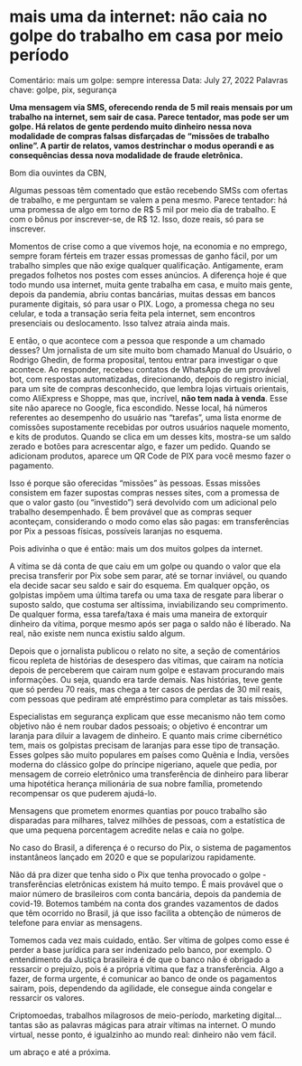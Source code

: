 # mais uma da internet: não caia no golpe do trabalho em casa por meio período

Comentário: mais um golpe: sempre interessa
Data: July 27, 2022
Palavras chave: golpe, pix, segurança

**Uma mensagem via SMS, oferecendo renda de 5 mil reais mensais por um trabalho na internet, sem sair de casa. Parece tentador, mas pode ser um golpe. Há relatos de gente perdendo muito dinheiro nessa nova modalidade de compras falsas disfarçadas de “missões de trabalho online”. A partir de relatos, vamos destrinchar o modus operandi e as consequências dessa nova modalidade de fraude eletrônica.**

Bom dia ouvintes da CBN,

Algumas pessoas têm comentado que estão recebendo SMSs com ofertas de trabalho, e me perguntam se valem a pena mesmo. Parece tentador: há uma promessa de algo em torno de R$ 5 mil por meio dia de trabalho. E com o bônus por inscrever-se, de R$ 12. Isso, doze reais, só para se inscrever. 

Momentos de crise como a que vivemos hoje, na economia e no emprego, sempre foram férteis em trazer essas promessas de ganho fácil, por um trabalho simples que não exige qualquer qualificação. Antigamente, eram pregados folhetos nos postes com esses anúncios. A diferença hoje é que todo mundo usa internet, muita gente trabalha em casa, e muito mais gente, depois da pandemia, abriu contas bancárias, muitas dessas em bancos puramente digitais, só para usar o PIX. Logo, a promessa chega no seu celular, e toda a transação seria feita pela internet, sem encontros presenciais ou deslocamento. Isso talvez atraia ainda mais.

E então, o que acontece com a pessoa que responde a um chamado desses? Um jornalista de um site muito bom chamado Manual do Usuário, o Rodrigo Ghedin, de forma proposital, tentou entrar para investigar o que acontece. Ao responder, recebeu contatos de WhatsApp de um provável bot, com respostas automatizadas, direcionando, depois do registro inicial, para um site de compras desconhecido, que lembra lojas virtuais orientais, como AliExpress e Shoppe, mas que, incrível, **não tem nada à venda**. Esse site não aparece no Google, fica escondido. Nesse local, há números referentes ao desempenho do usuário nas “tarefas”, uma lista enorme de comissões supostamente recebidas por outros usuários naquele momento, e kits de produtos. Quando se clica em um desses kits, mostra-se um saldo zerado e botões para acrescentar algo, e fazer um pedido. Quando se adicionam produtos, aparece um QR Code de PIX para você mesmo fazer o pagamento.

Isso é porque são oferecidas “missões” às pessoas. Essas missões consistem em fazer supostas compras nesses sites, com a promessa de que o valor gasto (ou “investido”) será devolvido com um adicional pelo trabalho desempenhado. É bem provável que as compras sequer aconteçam, considerando o modo como elas são pagas: em transferências por Pix a pessoas físicas, possíveis laranjas no esquema.

Pois adivinha o que é então: mais um dos muitos golpes da internet. 

A vítima se dá conta de que caiu em um golpe ou quando o valor que ela precisa transferir por Pix sobe sem parar, até se tornar inviável, ou quando ela decide sacar seu saldo e sair do esquema. Em qualquer opção, os golpistas impõem uma última tarefa ou uma taxa de resgate para liberar o suposto saldo, que costuma ser altíssima, inviabilizando seu comprimento. De qualquer forma, essa tarefa/taxa é mais uma maneira de extorquir dinheiro da vítima, porque mesmo após ser paga o saldo não é liberado. Na real, não existe nem nunca existiu saldo algum.

Depois que o jornalista publicou o relato no site, a seção de comentários ficou repleta de histórias de desespero das vítimas, que cairam na notícia depois de perceberem que cairam num golpe e estavam procurando mais informações. Ou seja, quando era tarde demais. Nas histórias, teve gente que só perdeu 70 reais, mas chega a ter casos de perdas de 30 mil reais, com pessoas que pediram até empréstimo para completar as tais missões.

Especialistas em segurança explicam que esse mecanismo não tem como objetivo não é nem roubar dados pessoais; o objetivo é encontrar um laranja para diluir a lavagem de dinheiro. E quanto mais crime cibernético tem, mais os golpistas precisam de laranjas para esse tipo de transação. Esses golpes são muito populares em países como Quênia e Índia, versões moderna do clássico golpe do príncipe nigeriano, aquele que pedia, por mensagem de correio eletrônico uma transferência de dinheiro para liberar uma hipotética herança milionária de sua nobre família, prometendo recompensar os que puderem ajudá-lo.

Mensagens que prometem enormes quantias por pouco trabalho são disparadas para milhares, talvez milhões de pessoas, com a estatística de que uma pequena porcentagem acredite nelas e caia no golpe.

No caso do Brasil, a diferença é o recurso do Pix, o sistema de pagamentos instantâneos lançado em 2020 e que se popularizou rapidamente.

Não dá pra dizer que tenha sido o Pix que tenha provocado o golpe - transferências eletrônicas existem há muito tempo. É mais provável que o maior número de brasileiros com conta bancária, depois da pandemia de covid-19.  Botemos também na conta dos grandes vazamentos de dados que têm ocorrido no Brasil, já que isso facilita a obtenção de números de telefone para enviar as mensagens.

Tomemos cada vez mais cuidado, então. Ser vítima de golpes como esse é perder a base jurídica para ser indenizado pelo banco, por exemplo. O entendimento da Justiça brasileira é de que o banco não é obrigado a ressarcir o prejuízo, pois é a própria vítima que faz a transferência. Algo a fazer, de forma urgente, é comunicar ao banco de onde os pagamentos sairam, pois, dependendo da agilidade, ele consegue ainda congelar e ressarcir os valores.

Criptomoedas, trabalhos milagrosos de meio-período, marketing digital…tantas são as palavras mágicas para atrair vítimas na internet. O mundo virtual, nesse ponto, é igualzinho ao mundo real: dinheiro não vem fácil.

um abraço e até a próxima.